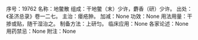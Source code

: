 序号：19762
名称：地鳖散
组成：干地鳖（末）少许，麝香（研）少许。
出处：《圣济总录》卷一二七。
主治：瘘疮肿。
加减：None
功效：None
用法用量：干掺或贴，随干湿治之。
制备方法：上研匀。
临床应用：None
各家论述：None
用药禁忌：None
附注：None

